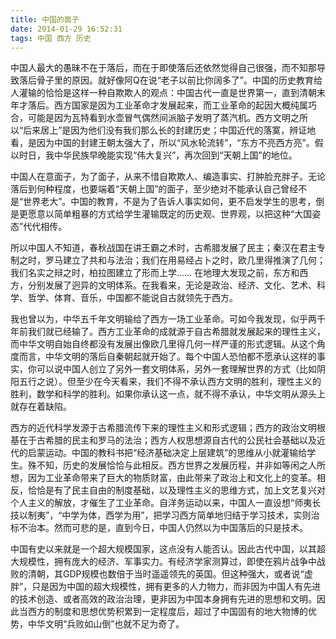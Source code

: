 ```yaml
---
title: 中国的面子
date: 2014-01-29 16:52:31
tags: 中国 西方 历史
---
```


中国人最大的愚昧不在于落后，而在于即使落后还依然觉得自己很强，而不知那导致落后骨子里的原因。就好像阿Q在说“老子以前比你阔多了”。中国的历史教育给人灌输的恰恰是这样一种自欺欺人的观点：中国古代一直是世界第一，直到清朝末年才落后。西方国家是因为工业革命才发展起来，而工业革命的起因大概纯属巧合，可能是因为瓦特看到水壶冒气偶然间派脑子发明了蒸汽机。西方文明之所以“后来居上”是因为他们没有我们那么长的封建历史；中国近代的落寞，辨证地看，是因为中国的封建王朝太强大了，所以“风水轮流转”，“东方不亮西方亮”。假以时日，我中华民族早晚能实现“伟大复兴”，再次回到“天朝上国”的地位。

中国人在意面子，为了面子，从来不惜自欺欺人、编造事实、打肿脸充胖子。无论落后到何种程度，也要端着“天朝上国”的面子，至少绝对不能承认自己曾经不是“世界老大”。中国的教育，不是为了告诉人事实如何，更不启发学生的思考，倒是更愿意以简单粗暴的方式给学生灌输既定的历史观、世界观，以把这种“大国姿态”代代相传。

所以中国人不知道，春秋战国在讲王霸之术时，古希腊发展了民主；秦汉在君主专制之时，罗马建立了共和与法治；我们在用易经占卜之时，欧几里得推演了几何；我们名实之辩之时，柏拉图建立了形而上学…… 在地理大发现之前，东方和西方，分别发展了迥异的文明体系。在我看来，无论是政治、经济、文化、艺术、科学、哲学、体育、音乐，中国都不能说自古就领先于西方。

我也曾以为，中华五千年文明输给了西方一场工业革命。可如今我发现，似乎两千年前我们就已经输了。西方工业革命的成就源于自古希腊就发展起来的理性主义，而中华文明自始自终都没有发展出像欧几里得几何一样严谨的形式逻辑。从这个角度而言，中华文明的落后自秦朝起就开始了。每个中国人恐怕都不愿承认这样的事实，你可以说中国人创立了另外一套文明体系，另外一套理解世界的方式（比如阴阳五行之说）。但至少在今天看来，我们不得不承认西方文明的胜利，理性主义的胜利，数学和科学的胜利。如果你承认这一点，就不得不承认，中华文明从源头上就存在着缺陷。

西方的近代科学发源于古希腊流传下来的理性主义和形式逻辑；西方的政治文明根基在于古希腊的民主和罗马的法治；西方人权思想源自古代的公民社会基础以及近代的启蒙运动。中国的教科书把“经济基础决定上层建筑”的思维从小就灌输给学生。殊不知，历史的发展恰恰与此相反。西方世界之发展历程，并非如等闲之人所想，因为工业革命带来了巨大的物质财富，由此带来了政治上和文化上的变革。相反，恰恰是有了民主自由的制度基础，以及理性主义的思维方式，加上文艺复兴对个人主义的解放，才催生了工业革命。自洋务运动以来，中国人一直设想“师夷长技以制夷”，“中学为体，西学为用”，把学习西方简单地归结于学习技术，实则治标不治本。然而可悲的是，直到今日，中国人仍然以为中国落后的只是技术。

中国有史以来就是一个超大规模国家，这点没有人能否认。因此古代中国，以其超大规模性，拥有庞大的经济、军事实力。有经济学家测算过，即使在鸦片战争中战败的清朝，其GDP规模也数倍于当时遥遥领先的英国。但这种强大，或者说“虚胖”，只是因为中国的超大规模性，拥有更多的人力物力，而非因为中国人有先进的技术创造、或者高效的政治治理，更非因为中国本身拥有先进的思想和文明。因此当西方的制度和思想优势积累到一定程度后，超过了中国固有的地大物博的优势，中华文明“兵败如山倒”也就不足为奇了。
